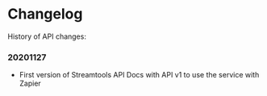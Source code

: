 # Changelog

History of API changes:

### 20201127
 - First version of Streamtools API Docs with API v1 to use the service with Zapier
